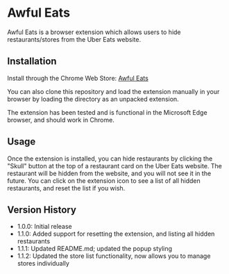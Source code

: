 # Awful Eats

Awful Eats is a browser extension which allows users to hide restaurants/stores from the Uber Eats website.

## Installation

Install through the Chrome Web Store: [Awful Eats](https://chromewebstore.google.com/detail/awful-eats/aakppobhkkokbkbdnpfimnlbabkccegl)

You can also clone this repository and load the extension manually in your browser by loading the directory as an unpacked extension.

The extension has been tested and is functional in the Microsoft Edge browser, and should work in Chrome.

## Usage

Once the extension is installed, you can hide restaurants by clicking the "Skull" button at the top of a restaurant card on the Uber Eats website. The restaurant will be hidden from the website, and you will not see it in the future. You can click on the extension icon to see a list of all hidden restaurants, and reset the list if you wish.

## Version History

- 1.0.0: Initial release
- 1.1.0: Added support for resetting the extension, and listing all hidden restaurants
- 1.1.1: Updated README.md; updated the popup styling
- 1.1.2: Updated the store list functionality, now allows you to manage stores individually
